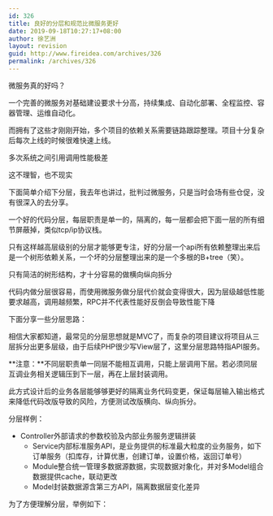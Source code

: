 ```yaml
---
id: 326
title: 良好的分层和规范比微服务更好
date: 2019-09-18T10:27:17+08:00
author: 徐艺洲
layout: revision
guid: http://www.fireidea.com/archives/326
permalink: /archives/326
---
```

微服务真的好吗？

一个完善的微服务对基础建设要求十分高，持续集成、自动化部署、全程监控、容器管理、运维自动化。

而拥有了这些才刚刚开始，多个项目的依赖关系需要链路跟踪整理。项目十分复杂后每次上线的时候很难快速上线。

多次系统之间引用调用性能极差

这不理智，也不现实

下面简单介绍下分层，我去年也讲过，批判过微服务，只是当时会场有些仓促，没有很深入的去分享。

一个好的代码分层，每层职责是单一的，隔离的，每一层都会把下面一层的所有细节屏蔽掉，类似tcp/ip协议栈。

只有这样越高层级别的分层才能够更专注，好的分层一个api所有依赖整理出来后是一个树形依赖关系，一个坏的分层整理出来的是一个多根的B+tree（笑）。

只有简洁的树形结构，才十分容易的做横向纵向拆分

代码内做分层很容易，而使用微服务做分层代价就会变得很大，因为层级越低性能要求越高，调用越频繁，RPC并不代表性能好反倒会导致性能下降

下面分享一些分层思路：

相信大家都知道，最常见的分层思想就是MVC了，而复杂的项目建议将项目从三层拆分出更多层级，由于后续PHP很少写View层了，这里分层思路特指API服务。

**注意：**不同层职责单一同层不能相互调用，只能上层调用下层。若必须同层互调业务相关逻辑压到下一层，再在上层封装调用。

此方式设计后的业务各层能够够更好的隔离业务代码变更，保证每层输入输出格式来降低代码改版导致的风险，方便测试改版横向、纵向拆分。

分层样例：

  * Controller外部请求的参数校验及内部业务服务逻辑拼装
      * Service内部标准服务API，是业务提供的标准最大粒度的业务服务，如下订单服务（扣库存，计算优惠，创建订单，设置价格，返回订单号）
      * Module整合统一管理多数据源数据，实现数据对象化，并对多Model组合数据提供cache，联动更改
      * Model封装数据源含第三方API，隔离数据层变化差异

为了方便理解分层，举例如下：<figure class="wp-block-image size-large">

<img src="http://www.fireidea.com/wp-content/uploads/2019/09/image.png" alt="" class="wp-image-320" srcset="http://www.fireidea.com/wp-content/uploads/2019/09/image.png 660w, http://www.fireidea.com/wp-content/uploads/2019/09/image-300x241.png 300w" sizes="(max-width: 660px) 100vw, 660px" /> </figure>